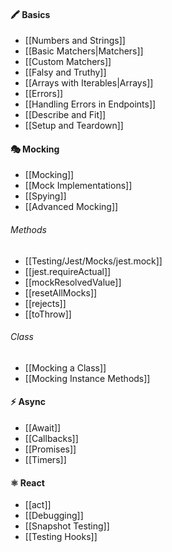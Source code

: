 #### 🖍️ Basics
- [[Numbers and Strings]]
- [[Basic Matchers|Matchers]]
- [[Custom Matchers]]
- [[Falsy and Truthy]]
- [[Arrays with Iterables|Arrays]]
- [[Errors]]
- [[Handling Errors in Endpoints]]
- [[Describe and Fit]]
- [[Setup and Teardown]]
#### 🎭 Mocking
- [[Mocking]]
- [[Mock Implementations]]
- [[Spying]]
- [[Advanced Mocking]]
###### Methods
- [[Testing/Jest/Mocks/jest.mock]]
- [[jest.requireActual]]
- [[mockResolvedValue]]
- [[resetAllMocks]]
- [[rejects]]
- [[toThrow]]
###### Class
- [[Mocking a Class]]
- [[Mocking Instance Methods]]
#### ⚡️ Async
- [[Await]]
- [[Callbacks]]
- [[Promises]]
- [[Timers]]

#### ⚛ React
- [[act]]
- [[Debugging]]
- [[Snapshot Testing]]
- [[Testing Hooks]]